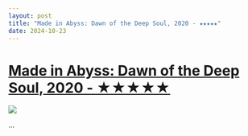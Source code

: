 ```yaml
---
layout: post
title: "Made in Abyss: Dawn of the Deep Soul, 2020 - ★★★★★"
date: 2024-10-23
---
```


# [Made in Abyss: Dawn of the Deep Soul, 2020 - ★★★★★](https://letterboxd.com/pavlesap/film/made-in-abyss-dawn-of-the-deep-soul/)

<p><img src="https://a.ltrbxd.com/resized/film-poster/5/0/2/1/3/2/502132-made-in-abyss-dawn-of-the-deep-soul-0-600-0-900-crop.jpg?v=ceed8de895" /></p>...
